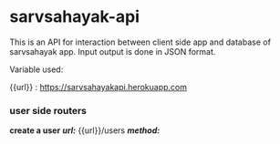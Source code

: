 # sarvsahayak-api
This is an API for interaction between client side app and database of sarvsahayak app. Input output is done in JSON format.

Variable used:

{{url}} : https://sarvsahayakapi.herokuapp.com

### user side routers

**create a user**
***url:*** {{url}}/users
***method:***
